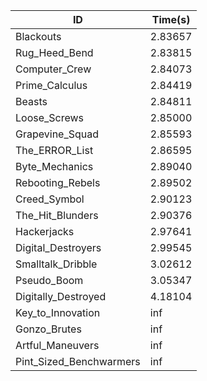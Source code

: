 |ID|Time(s)|
|-|-|
|Blackouts|2.83657|
|Rug_Heed_Bend|2.83815|
|Computer_Crew|2.84073|
|Prime_Calculus|2.84419|
|Beasts|2.84811|
|Loose_Screws|2.85000|
|Grapevine_Squad|2.85593|
|The_ERROR_List|2.86595|
|Byte_Mechanics|2.89040|
|Rebooting_Rebels|2.89502|
|Creed_Symbol|2.90123|
|The_Hit_Blunders|2.90376|
|Hackerjacks|2.97641|
|Digital_Destroyers|2.99545|
|Smalltalk_Dribble|3.02612|
|Pseudo_Boom|3.05347|
|Digitally_Destroyed|4.18104|
|Key_to_Innovation|inf|
|Gonzo_Brutes|inf|
|Artful_Maneuvers|inf|
|Pint_Sized_Benchwarmers|inf|
